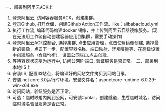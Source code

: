 一、部署到阿里云ACK上
1. 登录阿里云, 访问容器服务ACK，创建集群。
2. 登录Github, 打开仓储，创建Github Action工作流。like：alibabacloud.yml
3. 执行工作流, 编译代码构建docker 镜像，并上传到阿里云容器镜像服务。(现在无法用工作流自动创建容器应用到集群，需要手动操作)
4. 登录阿里云ACK控制台, 选择集群, 点击应用管理，点击使用镜像创建, 选择最新的镜像，点击下一步，配置容器名称、端口映射、环境变量等，在高级设置中创建服务（负载均衡），设置公网端口,点击创建。
5. 等待容器状态变为运行中, 访问公网IP:端口, 验证服务是否正常。
二、部署到本地IIS上
1. 安装IIS, 配置IIS站点，将编译好的网站文件拷贝到网站目录。
2. 安装.net core 6.0运行时环境。安装文件名：aspnetcore-runtime-6.0.29-win-x64.exe
3. 访问网站，验证服务是否正常。
4. 可选：临时映射内网到公网，可安装Cpolar，创建隧道，生成临时域名，访问临时域名验证服务是否正常。